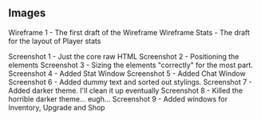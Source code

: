 ## Images

Wireframe 1 - The first draft of the Wireframe
Wireframe Stats - The draft for the layout of Player stats

Screenshot 1 - Just the core raw HTML
Screenshot 2 - Positioning the elements
Screenshot 3 - Sizing the elements "correctly" for the most part.
Screenshot 4 - Added Stat Window
Screenshot 5 - Added Chat Window
Screenshot 6 - Added dummy text and sorted out stylings.
Screenshot 7 - Added darker theme. I'll clean it up eventually
Screenshot 8 - Killed the horrible darker theme... eugh...
Screenshot 9 - Added windows for Inventory, Upgrade and Shop
